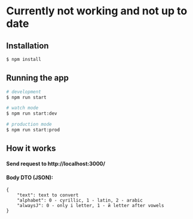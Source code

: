 # Currently not working and not up to date

## Installation

```bash
$ npm install
```

## Running the app

```bash
# development
$ npm run start

# watch mode
$ npm run start:dev

# production mode
$ npm run start:prod
```

## How it works

#### Send request to http://localhost:3000/

#### Body DTO (JSON):

```
{
    "text": text to convert
    "alphabet": 0 - cyrillic, 1 - latin, 2 - arabic
    "alwaysJ": 0 - only i letter, 1 - й letter after vowels
}
```
